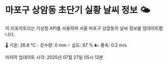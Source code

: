 
# 마포구 상암동 초단기 실황 날씨 정보 🌤️

이 리포지토리는 기상청 API를 사용하여 서울 마포구 상암동의 날씨 정보를 업데이트합니다. 

🌡️ 기온: 26.8 ℃
💧 강수량: 0 mm
💦 습도: 87 %
🌬️ 풍속: 0.2 m/s

마지막 업데이트 시각: 2025년 07월 27일 05시 12분    
